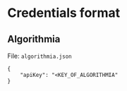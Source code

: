 # Credentials format

## Algorithmia

File: `algorithmia.json`
```
{
    "apiKey": "<KEY_OF_ALGORITHMIA"
}
```